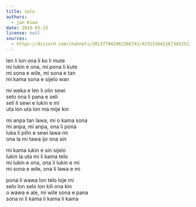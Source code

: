 ```yaml
---
title: selo
authors:
  - jan Kiwa
date: 2018-03-13
license: null
sources:
  - https://discord.com/channels/301377942062366741/423151642167345152/423154399121244170
---
```


len li lon ona li ko li mute  \
mi lukin e ona, mi pona li kute  \
mi sona e wile, mi sona e tan  \
mi kama sona e sijelo wan

mi weka e len li olin sewi  \
selo ona li pana e seli  \
seli li sewi e lukin e mi  \
uta lon uta lon ma mije kin

mi anpa tan lawa, mi o kama sona  \
mi anpa, mi anpa, ona li pona  \
luka li pilin e sewi lawa mi  \
ona la mi tawa ijo ona sin

mi kama lukin e sin sijelo  \
lukin la uta mi li kama telo  \
mi lukin e ona, ona li lukin e mi  \
mi sona e wile, ona li lawa e mi

pona li wawa lon telo loje mi  \
selo lon selo lon kili ona kin  \
o wawa e ale, mi wile sona e pana  \
sona ni li kama li kama li kama
